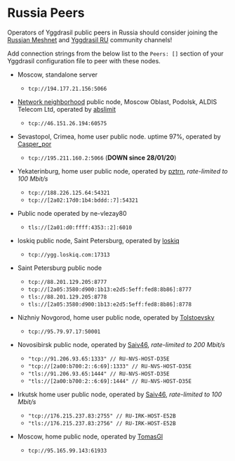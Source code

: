 # Russia Peers

Operators of Yggdrasil public peers in Russia should consider joining the [Russian Meshnet](https://github.com/russian-meshnet/meshnet-chat-agenda/blob/master/README.md#чаты-и-мосты-в-разных-сетях) and [Yggdrasil RU](https://t.me/Yggdrasil_ru) community channels!

Add connection strings from the below list to the `Peers: []` section of your Yggdrasil configuration file to peer with these nodes.

* Moscow, standalone server
  * `tcp://194.177.21.156:5066`

* [Network neighborhood](https://netwhood.online/) public node, Moscow Oblast, Podolsk, ALDIS Telecom Ltd, operated by [abslimit](http://netwhood.online/feedback/)
  * `tcp://46.151.26.194:60575`

* Sevastopol, Crimea, home user public node. uptime 97%, operated by [Casper_por](https://vk.com/casper_por)
  * `tcp://195.211.160.2:5066` (**DOWN since 28/01/20**)

* Yekaterinburg, home user public node, operated by [pztrn](https://pztrn.name), *rate-limited to 100 Mbit/s*
  * `tcp://188.226.125.64:54321`
  * `tcp://[2a02:17d0:1b4:bddd::7]:54321`

* Public node operated by ne-vlezay80
  * `tls://[2a01:d0:ffff:4353::2]:6010`

* loskiq public node, Saint Petersburg, operated by [loskiq](https://loskiq.com)
  * `tcp://ygg.loskiq.com:17313`

* Saint Petersburg public node
  * `tcp://88.201.129.205:8777`
  * `tcp://[2a05:3580:d900:1b13:e2d5:5eff:fed8:8b86]:8777`
  * `tls://88.201.129.205:8778`
  * `tls://[2a05:3580:d900:1b13:e2d5:5eff:fed8:8b86]:8778`

* Nizhniy Novgorod, home user public node, operated by [Tolstoevsky](https://phreedom.tk/@tolstoevsky)
  * `tcp://95.79.97.17:50001`

* Novosibirsk public node, operated by [Saiv46](https://t.me/Saiv46), *rate-limited to 200 Mbit/s*
  * `"tcp://91.206.93.65:1333" // RU-NVS-HOST-D35E`
  * `"tcp://[2a00:b700:2::6:69]:1333" // RU-NVS-HOST-D35E`
  * `"tls://91.206.93.65:1444" // RU-NVS-HOST-D35E`
  * `"tls://[2a00:b700:2::6:69]:1444" // RU-NVS-HOST-D35E`

* Irkutsk home user public node, operated by [Saiv46](https://t.me/Saiv46), *rate-limited to 100 Mbit/s*
  * `"tcp://176.215.237.83:2755" // RU-IRK-HOST-E52B`
  * `"tls://176.215.237.83:2756" // RU-IRK-HOST-E52B`

* Moscow, home public node, operated by [TomasGl](https://vk.com/tmsconsole)
  * `tcp://95.165.99.143:61933`
